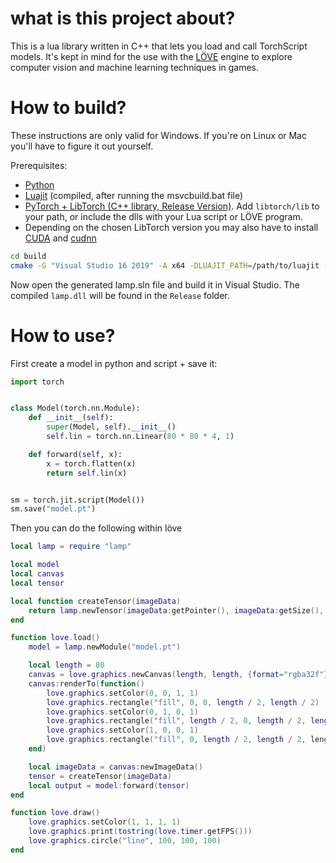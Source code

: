 # what is this project about?

This is a lua library written in C++ that lets you load and call TorchScript models. 
It's kept in mind for the use with the [LÖVE](https://love2d.org/) engine to explore computer vision and machine learning techniques in games.

# How to build?

These instructions are only valid for Windows. If you're on Linux or Mac you'll have to figure it out yourself.

Prerequisites:
- [Python](https://www.python.org/)
- [Luajit](https://github.com/LuaJIT/LuaJIT) (compiled, after running the msvcbuild.bat file)
- [PyTorch + LibTorch (C++ library, Release Version)](https://pytorch.org/get-started/locally/). Add `libtorch/lib` to your path, or include the dlls with your Lua script or LÖVE program.
- Depending on the chosen LibTorch version you may also have to install [CUDA](https://developer.nvidia.com/cuda-zone) and [cudnn](https://developer.nvidia.com/cudnn)

```bash
cd build
cmake -G "Visual Studio 16 2019" -A x64 -DLUAJIT_PATH=/path/to/luajit -DCMAKE_PREFIX_PATH=/path/to/libtorch ..
```

Now open the generated lamp.sln file and build it in Visual Studio.
The compiled `lamp.dll` will be found in the `Release` folder.

# How to use?

First create a model in python and script + save it:

```python
import torch


class Model(torch.nn.Module):
    def __init__(self):
        super(Model, self).__init__()
        self.lin = torch.nn.Linear(80 * 80 * 4, 1)

    def forward(self, x):
        x = torch.flatten(x)
        return self.lin(x)


sm = torch.jit.script(Model())
sm.save("model.pt")
```

Then you can do the following within löve
```lua
local lamp = require "lamp"

local model
local canvas
local tensor

local function createTensor(imageData)
    return lamp.newTensor(imageData:getPointer(), imageData:getSize(), imageData:getWidth(), imageData:getHeight(), imageData:getFormat())
end

function love.load()
    model = lamp.newModule("model.pt")

    local length = 80
    canvas = love.graphics.newCanvas(length, length, {format="rgba32f"})
    canvas:renderTo(function()
        love.graphics.setColor(0, 0, 1, 1)
        love.graphics.rectangle("fill", 0, 0, length / 2, length / 2)
        love.graphics.setColor(0, 1, 0, 1)
        love.graphics.rectangle("fill", length / 2, 0, length / 2, length / 2)
        love.graphics.setColor(1, 0, 0, 1)
        love.graphics.rectangle("fill", 0, length / 2, length / 2, length / 2)
    end)

    local imageData = canvas:newImageData()
    tensor = createTensor(imageData)
    local output = model:forward(tensor)
end

function love.draw()
    love.graphics.setColor(1, 1, 1, 1)
    love.graphics.print(tostring(love.timer.getFPS()))
    love.graphics.circle("line", 100, 100, 100)
end
```
